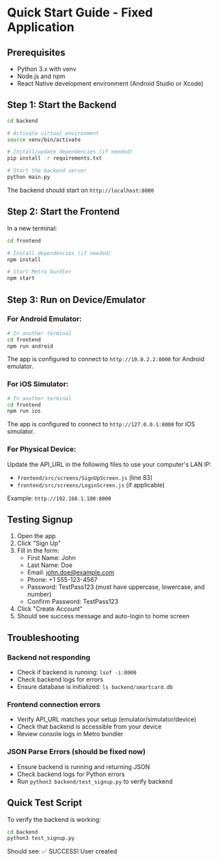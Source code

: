 # Quick Start Guide - Fixed Application

## Prerequisites
- Python 3.x with venv
- Node.js and npm
- React Native development environment (Android Studio or Xcode)

## Step 1: Start the Backend

```bash
cd backend

# Activate virtual environment
source venv/bin/activate

# Install/update dependencies (if needed)
pip install -r requirements.txt

# Start the backend server
python main.py
```

The backend should start on `http://localhost:8000`

## Step 2: Start the Frontend

In a new terminal:

```bash
cd frontend

# Install dependencies (if needed)
npm install

# Start Metro bundler
npm start
```

## Step 3: Run on Device/Emulator

### For Android Emulator:
```bash
# In another terminal
cd frontend
npm run android
```

The app is configured to connect to `http://10.0.2.2:8000` for Android emulator.

### For iOS Simulator:
```bash
# In another terminal
cd frontend
npm run ios
```

The app is configured to connect to `http://127.0.0.1:8000` for iOS simulator.

### For Physical Device:
Update the API_URL in the following files to use your computer's LAN IP:
- `frontend/src/screens/SignUpScreen.js` (line 83)
- `frontend/src/screens/LoginScreen.js` (if applicable)

Example: `http://192.168.1.100:8000`

## Testing Signup

1. Open the app
2. Click "Sign Up" 
3. Fill in the form:
   - First Name: John
   - Last Name: Doe
   - Email: john.doe@example.com
   - Phone: +1 555-123-4567
   - Password: TestPass123 (must have uppercase, lowercase, and number)
   - Confirm Password: TestPass123
4. Click "Create Account"
5. Should see success message and auto-login to home screen

## Troubleshooting

### Backend not responding
- Check if backend is running: `lsof -i:8000`
- Check backend logs for errors
- Ensure database is initialized: `ls backend/smartcard.db`

### Frontend connection errors
- Verify API_URL matches your setup (emulator/simulator/device)
- Check that backend is accessible from your device
- Review console logs in Metro bundler

### JSON Parse Errors (should be fixed now)
- Ensure backend is running and returning JSON
- Check backend logs for Python errors
- Run `python3 backend/test_signup.py` to verify backend

## Quick Test Script

To verify the backend is working:
```bash
cd backend
python3 test_signup.py
```

Should see: ✅ SUCCESS! User created
